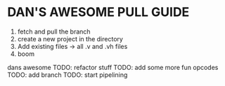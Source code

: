 # DAN'S AWESOME PULL GUIDE

1. fetch and pull the branch
2. create a new project in the directory
3. Add existing files -> all .v and .vh files
4. boom

dans awesome
TODO: refactor stuff
TODO: add some more fun opcodes
TODO: add branch
TODO: start pipelining
